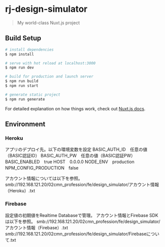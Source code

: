 # rj-design-simulator

> My world-class Nuxt.js project

## Build Setup

```bash
# install dependencies
$ npm install

# serve with hot reload at localhost:3000
$ npm run dev

# build for production and launch server
$ npm run build
$ npm run start

# generate static project
$ npm run generate
```

For detailed explanation on how things work, check out [Nuxt.js docs](https://nuxtjs.org).

## Environment 
### Heroku
アプリのデプロイ先。以下の環境変数を設定
BASIC_AUTH_ID　任意の値（BASIC認証ID）
BASIC_AUTH_PW　任意の値（BASIC認証PW）
BASIC_ENABLED　true
HOST　0.0.0.0
NODE_ENV　production
NPM_CONFIG_PRODUCTION　false

アカウント情報については以下を参照。
smb://192.168.121.20/02cmn_profession/fe/design_simulator/アカウント情報（Heroku）.txt

### Firebase
設定値の初期値をRealtime Databaseで管理。
アカウント情報とFirebase SDKは以下を参照。
smb://192.168.121.20/02cmn_profession/fe/design_simulator/アカウント情報（Firebase）.txt
smb://192.168.121.20/02cmn_profession/fe/design_simulator/Firebaseについて.txt


